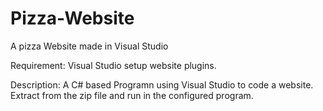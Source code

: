 # Pizza-Website
A pizza Website made in Visual Studio 

Requirement:
Visual Studio setup website plugins. 

Description:
A C# based Programn using Visual Studio to code a website. 
Extract from the zip file and run in the configured program. 
